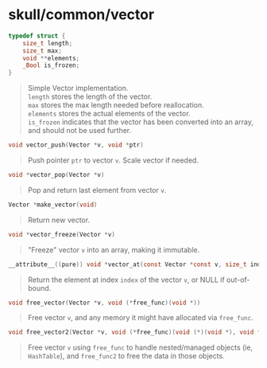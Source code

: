 # skull/common/vector

```c
typedef struct {
	size_t length;
	size_t max;
	void **elements;
	_Bool is_frozen;
}
```

> Simple Vector implementation.
> \
> `length` stores the length of the vector.
> \
> `max` stores the max length needed before reallocation.
> \
> `elements` stores the actual elements of the vector.
> \
> `is_frozen` indicates that the vector has been converted into an array, and
> should not be used further.

```c
void vector_push(Vector *v, void *ptr)
```

> Push pointer `ptr` to vector `v`. Scale vector if needed.

```c
void *vector_pop(Vector *v)
```

> Pop and return last element from vector `v`.

```c
Vector *make_vector(void)
```

> Return new vector.

```c
void *vector_freeze(Vector *v)
```

> "Freeze" vector `v` into an array, making it immutable.

```c
__attribute__((pure)) void *vector_at(const Vector *const v, size_t index)
```

> Return the element at index `index` of the vector `v`, or NULL if out-of-bound.

```c
void free_vector(Vector *v, void (*free_func)(void *))
```

> Free vector `v`, and any memory it might have allocated via `free_func`.

```c
void free_vector2(Vector *v, void (*free_func)(void (*)(void *), void *), void (*free_func2)(void *))
```

> Free vector `v` using `free_func` to handle nested/managed objects
> (ie, `HashTable`), and `free_func2` to free the data in those objects.

